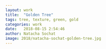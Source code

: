 ```yaml
---
layout: work
title:  "Golden Tree"
tags: tree, texture, green, gold
categories: work
date:   2018-08-15 2:54:46
author: Natacha Sochat
image: 2018/natacha-sochat-golden-tree.jpg
--- 
```


